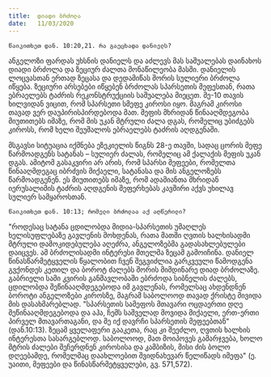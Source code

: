 ```yaml
---
title:  დიადი ბრძოლა
date:   11/03/2020
---
```


`წაიკითხეთ დან. 10:20,21. რა გაეცხადა დანიელს?`

ანგელოზი ფარდას უხსნის დანიელს და აძლევს მას საშუალებას დაინახოს დიადი ბრძოლა და ზეციურ ძალთა მონაწილეობა მასში. დანიელის ლოცვასთან ერთად ზეცასა და დედამიწას შორის სულიერი ბრძოლა იწყება. ზეციური არსებები იწყებენ ბრძოლას სპარსეთის მეფესთან, რათა ებრაელებს ტაძრის რეკონსტრუქციის საშუალება მიეცეთ. მე-10 თავის ხილვიდან ვიცით, რომ სპარსეთი სმეფე კიროსი იყო. მაგრამ კიროსი თავად ვერ დაუპირისპირდებოდა მათ. მეფის მხრიდან წინააღმდეგობა მიუთითებს იმაზე, რომ მის უკან მტრული ძალა დგას, რომელიც უბიძგებს კიროსს, რომ ხელი შეუშალოს ებრაელებს ტაძრის აღდგენაში.

მსგავსი სიტუაცია იქმნება ეზეკიელის წიგნს 28-ე თავში, სადაც ცორის მეფე წარმოადგენს სატანას – სულიერ ძალას, რომელიც ამ ქალაქის მეფის უკან დგას. ამიტომ გასაკვირი არ არის, რომ სპარსი მეფეები, რომელთა წინააღმდეგაც იბრძვის მიქაელი, სატანასა და მის ანგელოზებს წარმოადგენენ. ეს მიუთითებს იმაზე, რომ ადამიანთა მხრიდან იერუსალიმის ტაძრის აღდგენის შეფერხებას კავშირი აქვს უხილავ სულიერ სამყაროსთან.

`წაიკითხეთ დან. 10:13; რომელი ბრძოლაა აქ აღწერილი?`

"როდესაც სატანა ცდილობდა მიდია-სპარსეთის უმაღლეს ხელისუფლებაზე გავლენის მოხდენას, რათა მათში ღვთის ხალხისადმი მტრული დამოკიდებულება აღეძრა, ანგელოზებმა გადასახლებულები დაიცვეს. ამ ბრძოლისადმი ინტერესი მთელმა ზეცამ გამოიჩინა. დანიელ წინასწარმეტყველის წყალობით ჩვენ შეგვიძლია გარკვეული წამოდგენა გვქონდეს კეთილ და ბოროტ ძალებს შორის მიმდინარე დიად ბრძოლაზე. გაბრიელი სამი კვირის განმავლობაში ებრძოდა სიბნელის ძალებს, ცდილობდა შეწინააღმდეგებოდა იმ გავლენას, რომელსაც ახდენდნენ ბოროტი ანგელოზები კიროსზე, მაგრამ საბოლოოდ თავად ქრისტე მივიდა მის დასახმარებლად. "სპარსეთის სამეფოს მთავარი ოცდაერთი დღე მეწინააღმდეგებოდა და აჰა, ჩემს საშველად მოვიდა მიქაელი, ერთ-ერთი პირველ მთავართაგანი, და მე იქ დავრჩი სპარსეთის მეფეებთან" (დან.10:13). ზეცამ ყველაფერი გააკეთა, რაც კი შეეძლო, ღვთის ხალხის ინტერესთა სასარგებლოდ. საბოლოოდ, მათ მოიპოვეს გამარჯვება, ხოლო მტრის ძალები შეჩერდნენ კიროსისა და კამბიზის, მისი ძის ბოლო დღეებამდე, რომელმაც დაახლოებით შვიდნახევარ წელიწადს იმეფა" (ე. უაითი, მეფეები და წინასწარმეტყველები, გვ. 571,572).
